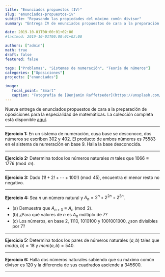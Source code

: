 ```yaml
---
title: "Enunciados propuestos (IV)"
slug: "enunciados-propuestos-iv"
subtitle: "Repasando las propiedades del máximo común divisor"
summary: "Entrega IV de enunciados propuestos de cara a la preparación de oposiciones en la especialidad de matemáticas."

date: 2019-10-01T00:00:01+02:00
#lastmod: 2019-10-01T00:00:01+02:00

authors: ["admin"]
math: true
draft: false
featured: false

tags: ["Problemas", "Sistemas de numeración", "Teoría de números"]
categories: ["Oposiciones"]
projects: ["enunciados"]

image:
   focal_point: "Smart"
   caption: "Fotografía de [Benjamin Raffetseder](https://unsplash.com/@benjamin_raffetseder), disponible en [Unsplash](https://unsplash.com/photos/S5W0zL02w-Q)."
---
```


Nueva entrega de enunciados propuestos de cara a la preparación de oposiciones para la especialidad de matemáticas. La colección completa está disponible [aquí](/courses/enunciados/).

---

**Ejercicio 1:** En un sistema de numeración, cuya base se desconoce, dos números se escriben $302$ y $402$. El producto de ambos números es $75583$ en el sistema de numeración en base $9$. Halla la base desconocida.

---

**Ejercicio 2:** Determina todos los números naturales $m$ tales que $1066\equiv 1776\pmod{m}$.

---

**Ejercicio 3:** Dado $(1! + 2! + \cdots + 100!)\pmod{45}$, encuentra el menor resto no negativo.

---

**Ejercicio 4:** Sea $n$ un número natural y $A_n = 2^n + 2^{2n} + 2^{3n}$.

- (a) Demuestra que $A_{n+3}\equiv A_n\pmod{2}$.
- (b) ¿Para qué valores de $n$ es $A_n$ múltiplo de $7$?
- (c) Los números, en base $2$, $1110$, $1010100$ y $1001001000$, ¿son divisibles por $7$?

---

**Ejercicio 5:** Determina todos los pares de números naturales $(a,b)$ tales que $mcd(a,b) = 18$ y $mcm(a,b) = 540$.

---

**Ejercicio 6:** Halla dos números naturales sabiendo que su máximo común divisor es $120$ y la diferencia de sus cuadrados asciende a $345600$.

---
